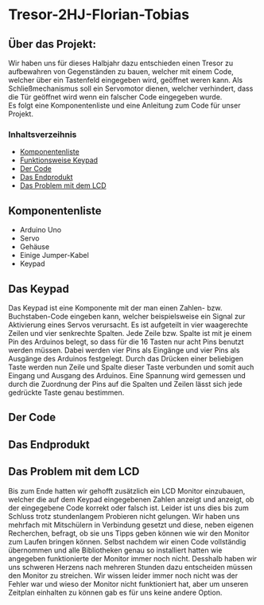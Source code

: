 # Tresor-2HJ-Florian-Tobias

## Über das Projekt:
Wir haben uns für dieses Halbjahr dazu entschieden einen Tresor zu aufbewahren von Gegenständen zu bauen, welcher mit einem Code, welcher über ein Tastenfeld eingegeben wird, geöffnet weren kann. Als Schließmechanismus soll ein Servomotor dienen, welcher verhindert, dass die Tür geöffnet wird wenn ein falscher Code eingegeben wurde. </br>
Es folgt eine Komponentenliste und eine Anleitung zum Code für unser Projekt.

### Inhaltsverzeihnis
<ul>
  <li><a href="#komponenten">Komponentenliste</a></li>
  <li><a href="#keypad">Funktionsweise Keypad</a></li>
  <li><a href="#code">Der Code</a></li>
  <li><a href="#endprodukt">Das Endprodukt</a></li>
  <li><a href="#lcd">Das Problem mit dem LCD</a></li>
 </ul>
  
  
<h2 id="komponenten">Komponentenliste</h2>
<ul>
  <li>Arduino Uno</li>
  <li>Servo</li>
  <li>Gehäuse</li>
  <li>Einige Jumper-Kabel</li>
  <li>Keypad</li>
 </ul>
  
  
<h2 id="keypad">Das Keypad</h2>
Das Keypad ist eine Komponente mit der man einen Zahlen- bzw. Buchstaben-Code eingeben kann, welcher beispielsweise ein Signal zur Aktivierung eines Servos verursacht. 
Es ist aufgeteilt in vier waagerechte Zeilen und vier senkrechte Spalten. Jede Zeile bzw. Spalte ist mit je einem Pin des Arduinos belegt, so dass für die 16 Tasten nur acht Pins benutzt werden müssen. Dabei werden vier Pins als Eingänge und vier Pins als Ausgänge des Arduinos festgelegt. Durch das Drücken einer beliebigen Taste werden nun Zeile und Spalte dieser Taste verbunden und somit auch Eingang und Ausgang des Arduinos. Eine Spannung wird gemessen und durch die Zuordnung der Pins auf die Spalten und Zeilen lässt sich jede gedrückte Taste genau bestimmen.


<h2 id="code">Der Code<h2>


<h2 id="endprodukt">Das Endprodukt</h2>



<h2 id="lcd">Das Problem mit dem LCD</h2>
Bis zum Ende hatten wir gehofft zusätzlich ein LCD Monitor einzubauen, welcher die auf dem Keypad eingegebenen Zahlen anzeigt und anzeigt, ob der eingegebene Code korrekt oder falsch ist. Leider ist uns dies bis zum Schluss trotz stundenlangem Probieren nicht gelungen. Wir haben uns mehrfach mit Mitschülern in Verbindung gesetzt und diese, neben eigenen Recherchen, befragt, ob sie uns Tipps geben können wie wir den Monitor zum Laufen bringen können. Selbst nachdem wir einen Code vollständig übernommen und alle Bibliotheken genau so installiert hatten wie angegeben funktionierte der Monitor immer noch nicht. Desshalb haben wir uns schweren Herzens nach mehreren Stunden dazu entscheiden müssen den Monitor zu streichen. Wir wissen leider immer noch nicht was der Fehler war und wieso der Monitor nicht funktioniert hat, aber um unseren Zeitplan einhalten zu können gab es für uns keine andere Option.
